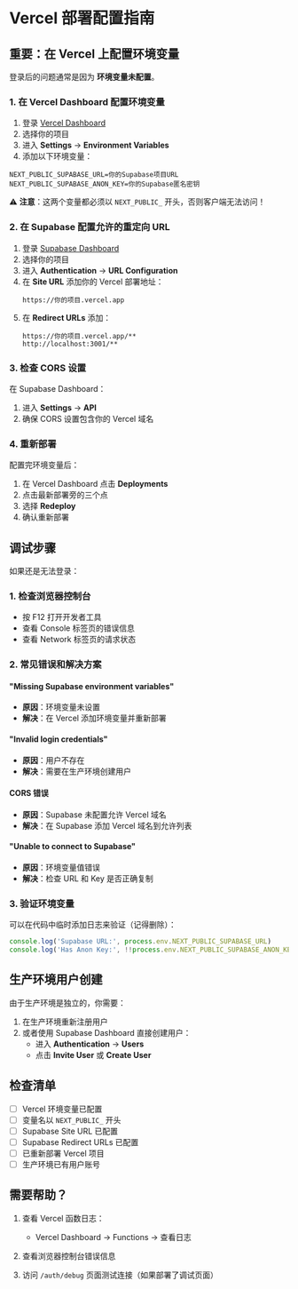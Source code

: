 # Vercel 部署配置指南

## 重要：在 Vercel 上配置环境变量

登录后的问题通常是因为 **环境变量未配置**。

### 1. 在 Vercel Dashboard 配置环境变量

1. 登录 [Vercel Dashboard](https://vercel.com/dashboard)
2. 选择你的项目
3. 进入 **Settings** → **Environment Variables**
4. 添加以下环境变量：

```
NEXT_PUBLIC_SUPABASE_URL=你的Supabase项目URL
NEXT_PUBLIC_SUPABASE_ANON_KEY=你的Supabase匿名密钥
```

⚠️ **注意**：这两个变量都必须以 `NEXT_PUBLIC_` 开头，否则客户端无法访问！

### 2. 在 Supabase 配置允许的重定向 URL

1. 登录 [Supabase Dashboard](https://supabase.com/dashboard)
2. 选择你的项目
3. 进入 **Authentication** → **URL Configuration**
4. 在 **Site URL** 添加你的 Vercel 部署地址：
   ```
   https://你的项目.vercel.app
   ```
5. 在 **Redirect URLs** 添加：
   ```
   https://你的项目.vercel.app/**
   http://localhost:3001/**
   ```

### 3. 检查 CORS 设置

在 Supabase Dashboard：
1. 进入 **Settings** → **API**
2. 确保 CORS 设置包含你的 Vercel 域名

### 4. 重新部署

配置完环境变量后：
1. 在 Vercel Dashboard 点击 **Deployments**
2. 点击最新部署旁的三个点
3. 选择 **Redeploy**
4. 确认重新部署

## 调试步骤

如果还是无法登录：

### 1. 检查浏览器控制台
- 按 F12 打开开发者工具
- 查看 Console 标签页的错误信息
- 查看 Network 标签页的请求状态

### 2. 常见错误和解决方案

#### "Missing Supabase environment variables"
- **原因**：环境变量未设置
- **解决**：在 Vercel 添加环境变量并重新部署

#### "Invalid login credentials"
- **原因**：用户不存在
- **解决**：需要在生产环境创建用户

#### CORS 错误
- **原因**：Supabase 未配置允许 Vercel 域名
- **解决**：在 Supabase 添加 Vercel 域名到允许列表

#### "Unable to connect to Supabase"
- **原因**：环境变量值错误
- **解决**：检查 URL 和 Key 是否正确复制

### 3. 验证环境变量

可以在代码中临时添加日志来验证（记得删除）：

```javascript
console.log('Supabase URL:', process.env.NEXT_PUBLIC_SUPABASE_URL)
console.log('Has Anon Key:', !!process.env.NEXT_PUBLIC_SUPABASE_ANON_KEY)
```

## 生产环境用户创建

由于生产环境是独立的，你需要：

1. 在生产环境重新注册用户
2. 或者使用 Supabase Dashboard 直接创建用户：
   - 进入 **Authentication** → **Users**
   - 点击 **Invite User** 或 **Create User**

## 检查清单

- [ ] Vercel 环境变量已配置
- [ ] 变量名以 `NEXT_PUBLIC_` 开头
- [ ] Supabase Site URL 已配置
- [ ] Supabase Redirect URLs 已配置
- [ ] 已重新部署 Vercel 项目
- [ ] 生产环境已有用户账号

## 需要帮助？

1. 查看 Vercel 函数日志：
   - Vercel Dashboard → Functions → 查看日志

2. 查看浏览器控制台错误信息

3. 访问 `/auth/debug` 页面测试连接（如果部署了调试页面）